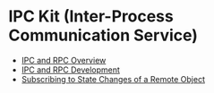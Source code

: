 # IPC Kit (Inter-Process Communication Service)

- [IPC and RPC Overview](ipc-rpc-overview.md)
- [IPC and RPC Development](ipc-rpc-development-guideline.md)
- [Subscribing to State Changes of a Remote Object](subscribe-remote-state.md)


